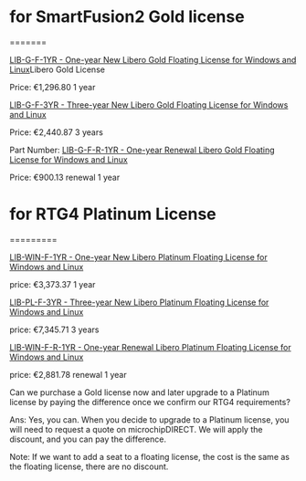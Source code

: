# for SmartFusion2    Gold license

=======

[LIB-G-F-1YR - One-year New Libero Gold Floating License for Windows and Linux](https://www.microchipdirect.com/dev-tools/LIB-G-F-1YR)Libero Gold License

Price: €1,296.80                 1 year

[LIB-G-F-3YR - Three-year New Libero Gold Floating License for Windows and Linux](https://www.microchipdirect.com/dev-tools/LIB-G-F-3YR)

Price: €2,440.87                 3 years

Part Number: [LIB-G-F-R-1YR - One-year Renewal Libero Gold Floating License for Windows and Linux](https://www.microchipdirect.com/dev-tools/LIB-G-F-R-1YR)

Price: €900.13                   renewal 1 year

# for RTG4   Platinum License

=========

[LIB-WIN-F-1YR - One-year New Libero Platinum Floating License for Windows and Linux](https://www.microchipdirect.com/dev-tools/LIB-WIN-F-1YR)

price: €3,373.37               1 year

[LIB-PL-F-3YR - Three-year New Libero Platinum Floating License for Windows and Linux](https://www.microchipdirect.com/dev-tools/LIB-PL-F-3YR)

price: €7,345.71              3 years

[LIB-WIN-F-R-1YR - One-year Renewal Libero Platinum Floating License for Windows and Linux](https://www.microchipdirect.com/dev-tools/LIB-WIN-F-R-1YR)

price: €2,881.78              renewal 1 year

Can we purchase a Gold license now and later upgrade to a Platinum license by paying the difference once we confirm our RTG4 requirements?

Ans: Yes, you can. When you decide to upgrade to a Platinum license, you will need to request a quote on microchipDIRECT. We will apply the discount, and you can pay the difference.

Note:  If we want to add a seat to a floating license, the cost is the same as the floating license, there are no discount.
